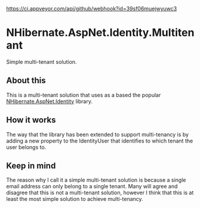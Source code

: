 https://ci.appveyor.com/api/github/webhook?id=39sf06muejwyuwc3

NHibernate.AspNet.Identity.Multitenant
=======================

Simple multi-tenant solution.

## About this ##
This is a multi-tenant solution that uses as a based the popular [NHibernate.AspNet.Identity](https://github.com/nhibernate/NHibernate.AspNet.Identity) library.

## How it works ##
The way that the library has been extended to support multi-tenancy is by adding a new property to the IdentityUser that identifies to which tenant the user belongs to.

## Keep in mind ##
The reason why I call it a simple multi-tenant solution is because a single email address can only belong to a single tenant.
Many will agree and disagree that this is not a multi-tenant solution, however I think that this is at least the most simple solution to achieve multi-tenancy.
